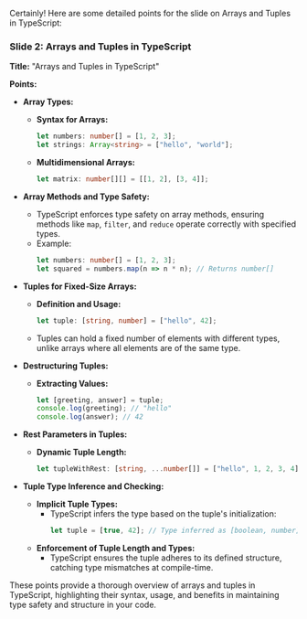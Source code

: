 Certainly! Here are some detailed points for the slide on Arrays and Tuples in TypeScript:

### Slide 2: Arrays and Tuples in TypeScript
**Title:** "Arrays and Tuples in TypeScript"

**Points:**

- **Array Types:**
  - **Syntax for Arrays:**
    ```typescript
    let numbers: number[] = [1, 2, 3];
    let strings: Array<string> = ["hello", "world"];
    ```
  - **Multidimensional Arrays:**
    ```typescript
    let matrix: number[][] = [[1, 2], [3, 4]];
    ```

- **Array Methods and Type Safety:**
  - TypeScript enforces type safety on array methods, ensuring methods like `map`, `filter`, and `reduce` operate correctly with specified types.
  - Example:
    ```typescript
    let numbers: number[] = [1, 2, 3];
    let squared = numbers.map(n => n * n); // Returns number[]
    ```

- **Tuples for Fixed-Size Arrays:**
  - **Definition and Usage:**
    ```typescript
    let tuple: [string, number] = ["hello", 42];
    ```
  - Tuples can hold a fixed number of elements with different types, unlike arrays where all elements are of the same type.
  
- **Destructuring Tuples:**
  - **Extracting Values:**
    ```typescript
    let [greeting, answer] = tuple;
    console.log(greeting); // "hello"
    console.log(answer); // 42
    ```

- **Rest Parameters in Tuples:**
  - **Dynamic Tuple Length:**
    ```typescript
    let tupleWithRest: [string, ...number[]] = ["hello", 1, 2, 3, 4];
    ```

- **Tuple Type Inference and Checking:**
  - **Implicit Tuple Types:**
    - TypeScript infers the type based on the tuple's initialization:
      ```typescript
      let tuple = [true, 42]; // Type inferred as [boolean, number]
      ```
  - **Enforcement of Tuple Length and Types:**
    - TypeScript ensures the tuple adheres to its defined structure, catching type mismatches at compile-time.

These points provide a thorough overview of arrays and tuples in TypeScript, highlighting their syntax, usage, and benefits in maintaining type safety and structure in your code.